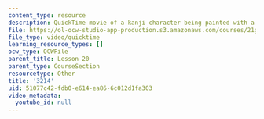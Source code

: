 ```yaml
---
content_type: resource
description: QuickTime movie of a kanji character being painted with a brush.
file: https://ol-ocw-studio-app-production.s3.amazonaws.com/courses/21g-504-japanese-iv-spring-2009/51077c42fdb0e614ea866c012d1fa303_3214.mov
file_type: video/quicktime
learning_resource_types: []
ocw_type: OCWFile
parent_title: Lesson 20
parent_type: CourseSection
resourcetype: Other
title: '3214'
uid: 51077c42-fdb0-e614-ea86-6c012d1fa303
video_metadata:
  youtube_id: null
---
```

